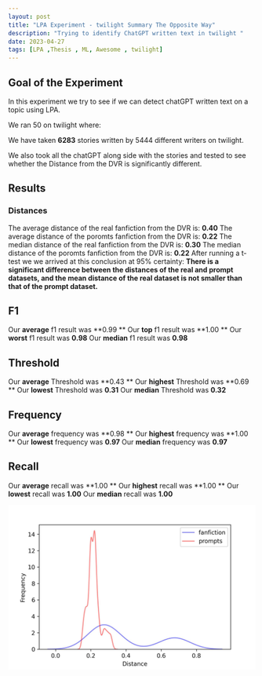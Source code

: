 ```yaml
---
layout: post
title: "LPA Experiment - twilight Summary The Opposite Way"
description: "Trying to identify ChatGPT written text in twilight "
date: 2023-04-27
tags: [LPA ,Thesis , ML, Awesome , twilight]
---
```

<!--more-->
## Goal of the Experiment
In this experiment we try to see if we can detect chatGPT written text on a topic using LPA.

We ran 50 on twilight where:

We have taken **6283** stories written by 5444 different writers on twilight.

We also took all the chatGPT along side with the stories and tested to see whether the Distance from the DVR is significantly different.

## Results

### Distances
The average distance of the real fanfiction from the DVR is: **0.40**
The average distance of the poromts fanfiction from the DVR is: **0.22**
The median distance of the real fanfiction from the DVR is: **0.30**
The median distance of the poromts fanfiction from the DVR is: **0.22**
After running a t-test we we arrived at this conclusion at 95% certainty:
**There is a significant difference between the distances of the real and prompt datasets, and the mean distance of the real dataset is not smaller than that of the prompt dataset.**

## F1
Our **average** f1 result was **0.99 **
Our **top** f1 result was **1.00 **
Our **worst** f1 result was **0.98**
Our **median** f1 result was **0.98**

## Threshold
Our **average** Threshold was **0.43 **
Our **highest** Threshold was **0.69 **
Our **lowest** Threshold was **0.31**
Our **median** Threshold was **0.32**

## Frequency
Our **average** frequency was **0.98 **
Our **highest** frequency was **1.00 **
Our **lowest** frequency was **0.97**
Our **median** frequency was **0.97**

## Recall
Our **average** recall was **1.00 **
Our **highest** recall was **1.00 **
Our **lowest** recall was **1.00**
Our **median** recall was **1.00**

![](/images/Experiments/KDE-Twighlight.jpg)